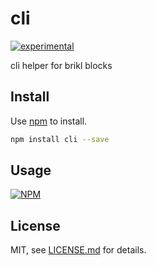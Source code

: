 # cli

[![experimental](http://badges.github.io/stability-badges/dist/experimental.svg)](http://github.com/badges/stability-badges)

cli helper for brikl blocks

## Install

Use [npm](https://npmjs.com/) to install.

```sh
npm install cli --save
```

## Usage

[![NPM](https://nodei.co/npm/cli.png)](https://www.npmjs.com/package/cli)

## License

MIT, see [LICENSE.md](http://github.com/pankace/cli/blob/master/LICENSE.md) for details.
